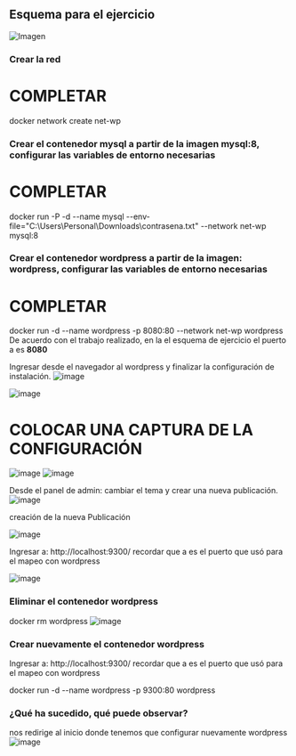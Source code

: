 ## Esquema para el ejercicio
![Imagen](imagenes/esnquema-ejercicio5.PNG)

### Crear la red
# COMPLETAR

docker network create net-wp

### Crear el contenedor mysql a partir de la imagen mysql:8, configurar las variables de entorno necesarias
# COMPLETAR
docker run -P -d --name mysql --env-file="C:\Users\Personal\Downloads\contrasena.txt" --network net-wp mysql:8
### Crear el contenedor wordpress a partir de la imagen: wordpress, configurar las variables de entorno necesarias
# COMPLETAR
docker run -d --name wordpress -p 8080:80 --network net-wp wordpress
De acuerdo con el trabajo realizado, en la el esquema de ejercicio el puerto a es **8080**

Ingresar desde el navegador al wordpress y finalizar la configuración de instalación.
![image](https://github.com/jossC11/2024A-ISWD633-GR1/assets/94476123/1e4af499-a044-47d8-b3af-c9da06cae19f)

![image](https://github.com/jossC11/2024A-ISWD633-GR1/assets/94476123/8509792b-4e3b-41c8-a7eb-d1ba8322909c)



# COLOCAR UNA CAPTURA DE LA CONFIGURACIÓN
![image](https://github.com/jossC11/2024A-ISWD633-GR1/assets/94476123/03b51fe3-052d-47d1-97d2-80c44c1179e0)
![image](https://github.com/jossC11/2024A-ISWD633-GR1/assets/94476123/a304e196-6c9c-4f0e-86b6-c8173b2740c2)

Desde el panel de admin: cambiar el tema y crear una nueva publicación.
![image](https://github.com/jossC11/2024A-ISWD633-GR1/assets/94476123/07af2715-4455-4015-87f4-22f8f7fd867c)

creación de  la nueva Publicación 

![image](https://github.com/jossC11/2024A-ISWD633-GR1/assets/94476123/36ce6180-0826-4bad-8fcc-1b6a0d09061f)


Ingresar a: http://localhost:9300/ 
recordar que a es el puerto que usó para el mapeo con wordpress

![image](https://github.com/jossC11/2024A-ISWD633-GR1/assets/94476123/760a7139-15ad-439c-81e9-929af85327bd)


### Eliminar el contenedor wordpress
docker rm wordpress
![image](https://github.com/jossC11/2024A-ISWD633-GR1/assets/94476123/67463e10-a0a3-48dc-9ded-d8dc2642523d)


### Crear nuevamente el contenedor wordpress
Ingresar a: http://localhost:9300/ 
recordar que a es el puerto que usó para el mapeo con wordpress

docker run -d --name wordpress -p 9300:80 wordpress

### ¿Qué ha sucedido, qué puede observar?
nos redirige al inicio donde tenemos que configurar nuevamente wordpress
![image](https://github.com/jossC11/2024A-ISWD633-GR1/assets/94476123/b8910c49-c04e-4052-aaeb-077a1e4a06ca)







